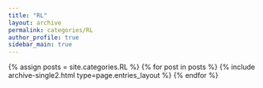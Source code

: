 ```yaml
---
title: "RL"
layout: archive
permalink: categories/RL
author_profile: true
sidebar_main: true
---
```



{% assign posts = site.categories.RL %}
{% for post in posts %} {% include archive-single2.html type=page.entries_layout %} {% endfor %}